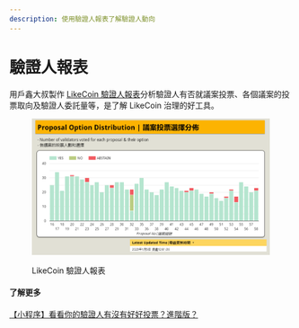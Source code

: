 ```yaml
---
description: 使用驗證人報表了解驗證人動向
---
```


# 驗證人報表

用戶鑫大叔製作 [LikeCoin 驗證人報表](https://datastudio.google.com/u/0/reporting/030ee2ed-d8b5-4cda-93fd-acdc4f346561/page/p\_y6rglhy0rc?s=kHOl5P2N7i0)分析驗證人有否就議案投票、各個議案的投票取向及驗證人委託量等，是了解 LikeCoin 治理的好工具。

<figure><img src="../../../.gitbook/assets/validators-report.png" alt=""><figcaption><p>LikeCoin 驗證人報表</p></figcaption></figure>

#### 了解更多

[【小程序】看看你的驗證人有沒有好好投票？進階版？](https://matters.news/@baoshin/239800)
